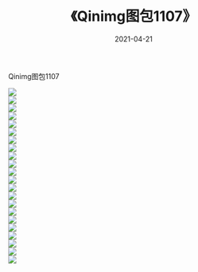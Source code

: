 ﻿---
layout: post
title:  《Qinimg图包1107》
date:   2021-04-21
img: http://imgx.orgx.ga/Qinimg图包/Qinimg图包1107/000.jpg
categories: [美女, 清纯, 唯美]
---

Qinimg图包1107

 ![](http://imgx.orgx.ga/Qinimg图包/Qinimg图包1107/001.jpg) <br>![](http://imgx.orgx.ga/Qinimg图包/Qinimg图包1107/002.jpg) <br>![](http://imgx.orgx.ga/Qinimg图包/Qinimg图包1107/003.jpg) <br>![](http://imgx.orgx.ga/Qinimg图包/Qinimg图包1107/004.jpg) <br>![](http://imgx.orgx.ga/Qinimg图包/Qinimg图包1107/005.jpg) <br>![](http://imgx.orgx.ga/Qinimg图包/Qinimg图包1107/006.jpg) <br>![](http://imgx.orgx.ga/Qinimg图包/Qinimg图包1107/007.jpg) <br>![](http://imgx.orgx.ga/Qinimg图包/Qinimg图包1107/008.jpg) <br>![](http://imgx.orgx.ga/Qinimg图包/Qinimg图包1107/009.jpg) <br>![](http://imgx.orgx.ga/Qinimg图包/Qinimg图包1107/010.jpg) <br>![](http://imgx.orgx.ga/Qinimg图包/Qinimg图包1107/011.jpg) <br>![](http://imgx.orgx.ga/Qinimg图包/Qinimg图包1107/012.jpg) <br>![](http://imgx.orgx.ga/Qinimg图包/Qinimg图包1107/013.jpg) <br>![](http://imgx.orgx.ga/Qinimg图包/Qinimg图包1107/014.jpg) <br>![](http://imgx.orgx.ga/Qinimg图包/Qinimg图包1107/015.jpg) <br>![](http://imgx.orgx.ga/Qinimg图包/Qinimg图包1107/016.jpg) <br>![](http://imgx.orgx.ga/Qinimg图包/Qinimg图包1107/017.jpg) <br>![](http://imgx.orgx.ga/Qinimg图包/Qinimg图包1107/018.jpg) <br>![](http://imgx.orgx.ga/Qinimg图包/Qinimg图包1107/019.jpg) <br>![](http://imgx.orgx.ga/Qinimg图包/Qinimg图包1107/020.jpg) <br>![](http://imgx.orgx.ga/Qinimg图包/Qinimg图包1107/021.jpg) <br>![](http://imgx.orgx.ga/Qinimg图包/Qinimg图包1107/022.jpg) <br>